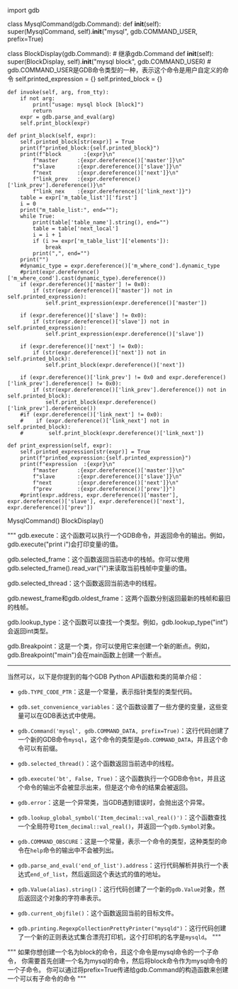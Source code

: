 
import gdb

class MysqlCommand(gdb.Command):
    def __init__(self):
        super(MysqlCommand, self).__init__("mysql", gdb.COMMAND_USER, prefix=True)

class BlockDisplay(gdb.Command):   # 继承gdb.Command
    def __init__(self):
        super(BlockDisplay, self).__init__("mysql block", gdb.COMMAND_USER)   # gdb.COMMAND_USER是GDB命令类型的一种，表示这个命令是用户自定义的命令
        self.printed_expression = {}
        self.printed_block = {}
        
    def invoke(self, arg, from_tty):
        if not arg:
            print("usage: mysql block [block]")
            return
        expr = gdb.parse_and_eval(arg)
        self.print_block(expr)
        
    def print_block(self, expr):
        self.printed_block[str(expr)] = True
        print(f"printed_block:{self.printed_block}")
        print(f"block       :{expr}\n"
            f"master      :{expr.dereference()['master']}\n"
            f"slave       :{expr.dereference()['slave']}\n"
            f"next        :{expr.dereference()['next']}\n"
            f"link_prev   :{expr.dereference()['link_prev'].dereference()}\n"
            f"link_nex    :{expr.dereference()['link_next']}")
        table = expr['m_table_list']['first']
        i = 0
        print("m_table_list:", end="");
        while True:
            print(table['table_name'].string(), end="")
            table = table['next_local']
            i = i + 1
            if (i >= expr['m_table_list']['elements']):
                break
            print(",", end="")
        print("")
        #dynamic_type = expr.dereference()['m_where_cond'].dynamic_type
        #print(expr.dereference()['m_where_cond'].cast(dynamic_type).dereference())
        if (expr.dereference()['master'] != 0x0):
            if (str(expr.dereference()['master']) not in self.printed_expression):
                self.print_expression(expr.dereference()['master'])
                
        if (expr.dereference()['slave'] != 0x0):
            if (str(expr.dereference()['slave']) not in self.printed_expression):
                self.print_expression(expr.dereference()['slave'])
                
        if (expr.dereference()['next'] != 0x0):
            if (str(expr.dereference()['next']) not in self.printed_block):
                self.print_block(expr.dereference()['next'])
                
        if (expr.dereference()['link_prev'] != 0x0 and expr.dereference()['link_prev'].dereference() != 0x0):
            if (str(expr.dereference()['link_prev'].dereference()) not in self.printed_block):
                self.print_block(expr.dereference()['link_prev'].dereference())
        #if (expr.dereference()['link_next'] != 0x0):
        #    if (expr.dereference()['link_next'] not in self.printed_block):
        #        self.print_block(expr.dereference()['link_next'])
        
    def print_expression(self, expr):
        self.printed_expression[str(expr)] = True
        print(f"printed_expression:{self.printed_expression}")
        print(f"expression  :{expr}\n"
            f"master      :{expr.dereference()['master']}\n"
            f"slave       :{expr.dereference()['slave']}\n"
            f"next        :{expr.dereference()['next']}\n"
            f"prev        :{expr.dereference()['prev']}")
        #print(expr.address, expr.dereference()['master'], expr.dereference()['slave'], expr.dereference()['next'], expr.dereference()['prev'])
   
MysqlCommand()
BlockDisplay()

"""
gdb.execute：这个函数可以执行一个GDB命令，并返回命令的输出。例如，gdb.execute("print i")会打印变量i的值。

gdb.selected_frame：这个函数返回当前选中的栈帧。你可以使用gdb.selected_frame().read_var("i")来读取当前栈帧中变量i的值。

gdb.selected_thread：这个函数返回当前选中的线程。

gdb.newest_frame和gdb.oldest_frame：这两个函数分别返回最新的栈帧和最旧的栈帧。

gdb.lookup_type：这个函数可以查找一个类型。例如，gdb.lookup_type("int")会返回int类型。

gdb.Breakpoint：这是一个类，你可以使用它来创建一个新的断点。例如，gdb.Breakpoint("main")会在main函数上创建一个断点。

-------------------

当然可以，以下是你提到的每个GDB Python API函数和类的简单介绍：

- `gdb.TYPE_CODE_PTR`：这是一个常量，表示指针类型的类型代码。

- `gdb.set_convenience_variables`：这个函数设置了一些方便的变量，这些变量可以在GDB表达式中使用。

- `gdb.Command('mysql', gdb.COMMAND_DATA, prefix=True)`：这行代码创建了一个新的GDB命令`mysql`，这个命令的类型是`gdb.COMMAND_DATA`，并且这个命令可以有前缀。

- `gdb.selected_thread()`：这个函数返回当前选中的线程。

- `gdb.execute('bt', False, True)`：这个函数执行一个GDB命令`bt`，并且这个命令的输出不会被显示出来，但是这个命令的结果会被返回。

- `gdb.error`：这是一个异常类，当GDB遇到错误时，会抛出这个异常。

- `gdb.lookup_global_symbol('Item_decimal::val_real()')`：这个函数查找一个全局符号`Item_decimal::val_real()`，并返回一个`gdb.Symbol`对象。

- `gdb.COMMAND_OBSCURE`：这是一个常量，表示一个命令的类型，这种类型的命令在`help`命令的输出中不会被列出。

- `gdb.parse_and_eval('end_of_list').address`：这行代码解析并执行一个表达式`end_of_list`，然后返回这个表达式的值的地址。

- `gdb.Value(alias).string()`：这行代码创建了一个新的`gdb.Value`对象，然后返回这个对象的字符串表示。

- `gdb.current_objfile()`：这个函数返回当前的目标文件。

- `gdb.printing.RegexpCollectionPrettyPrinter("mysqld")`：这行代码创建了一个新的正则表达式集合漂亮打印机，这个打印机的名字是`mysqld`。
"""


"""
    如果你想创建一个名为block的命令，且这个命令是mysql命令的一个子命令，
    你需要首先创建一个名为mysql的命令，然后将block命令作为mysql命令的一个子命令。
    你可以通过将prefix=True传递给gdb.Command的构造函数来创建一个可以有子命令的命令
"""